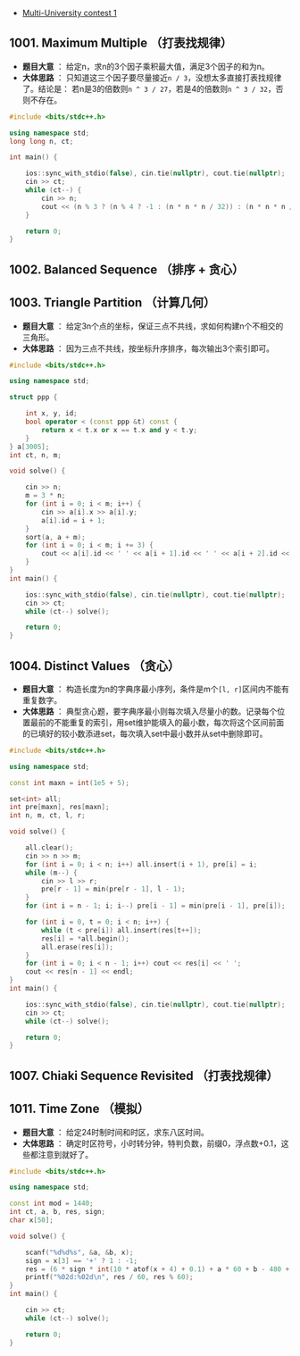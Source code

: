 * [Multi-University contest 1](http://acm.hdu.edu.cn/userloginex.php?cid=802)
## 1001. Maximum Multiple （打表找规律）
* **题目大意** ： 给定n，求n的3个因子乘积最大值，满足3个因子的和为n。
* **大体思路** ： 只知道这三个因子要尽量接近`n / 3`，没想太多直接打表找规律了。结论是： 若n是3的倍数则`n ^ 3 / 27`，若是4的倍数则`n ^ 3 / 32`，否则不存在。
```c++
#include <bits/stdc++.h>

using namespace std;
long long n, ct;

int main() {

    ios::sync_with_stdio(false), cin.tie(nullptr), cout.tie(nullptr);
    cin >> ct;
    while (ct--) {
        cin >> n;
        cout << (n % 3 ? (n % 4 ? -1 : (n * n * n / 32)) : (n * n * n / 27)) << endl;
    }

    return 0;
}
```

## 1002. Balanced Sequence （排序 + 贪心）

## 1003. Triangle Partition （计算几何）
* **题目大意** ： 给定3n个点的坐标，保证三点不共线，求如何构建n个不相交的三角形。
* **大体思路** ： 因为三点不共线，按坐标升序排序，每次输出3个索引即可。
```c++
#include <bits/stdc++.h>

using namespace std;

struct ppp {

    int x, y, id;
    bool operator < (const ppp &t) const {
        return x < t.x or x == t.x and y < t.y;
    }
} a[3005];
int ct, n, m;

void solve() {

    cin >> n;
    m = 3 * n;
    for (int i = 0; i < m; i++) {
        cin >> a[i].x >> a[i].y;
        a[i].id = i + 1;
    }
    sort(a, a + m);
    for (int i = 0; i < m; i += 3) {
        cout << a[i].id << ' ' << a[i + 1].id << ' ' << a[i + 2].id << endl;
    }
}
int main() {

    ios::sync_with_stdio(false), cin.tie(nullptr), cout.tie(nullptr);
    cin >> ct;
    while (ct--) solve();

    return 0;
}
```

## 1004. Distinct Values （贪心）
* **题目大意** ： 构造长度为n的字典序最小序列，条件是m个`[l, r]`区间内不能有重复数字。
* **大体思路** ： 典型贪心题，要字典序最小则每次填入尽量小的数。记录每个位置最前的不能重复的索引，用set维护能填入的最小数，每次将这个区间前面的已填好的较小数添进set，每次填入set中最小数并从set中删除即可。
```c++
#include <bits/stdc++.h>

using namespace std;

const int maxn = int(1e5 + 5);

set<int> all;
int pre[maxn], res[maxn];
int n, m, ct, l, r;

void solve() {

    all.clear();
    cin >> n >> m;
    for (int i = 0; i < n; i++) all.insert(i + 1), pre[i] = i;
    while (m--) {
        cin >> l >> r;
        pre[r - 1] = min(pre[r - 1], l - 1);
    }
    for (int i = n - 1; i; i--) pre[i - 1] = min(pre[i - 1], pre[i]);

    for (int i = 0, t = 0; i < n; i++) {
        while (t < pre[i]) all.insert(res[t++]);
        res[i] = *all.begin();
        all.erase(res[i]);
    }
    for (int i = 0; i < n - 1; i++) cout << res[i] << ' ';
    cout << res[n - 1] << endl;
}
int main() {

    ios::sync_with_stdio(false), cin.tie(nullptr), cout.tie(nullptr);
    cin >> ct;
    while (ct--) solve();

    return 0;
}
```

## 1007. Chiaki Sequence Revisited （打表找规律）

## 1011. Time Zone （模拟）
* **题目大意** ： 给定24时制时间和时区，求东八区时间。
* **大体思路** ： 确定时区符号，小时转分钟，特判负数，前缀0，浮点数+0.1，这些都注意到就好了。
```c++
#include <bits/stdc++.h>

using namespace std;

const int mod = 1440;
int ct, a, b, res, sign;
char x[50];

void solve() {

    scanf("%d%d%s", &a, &b, x);
    sign = x[3] == '+' ? 1 : -1;
    res = (6 * sign * int(10 * atof(x + 4) + 0.1) + a * 60 + b - 480 + mod) % mod;
    printf("%02d:%02d\n", res / 60, res % 60);
}
int main() {

    cin >> ct;
    while (ct--) solve();

    return 0;
}
```
